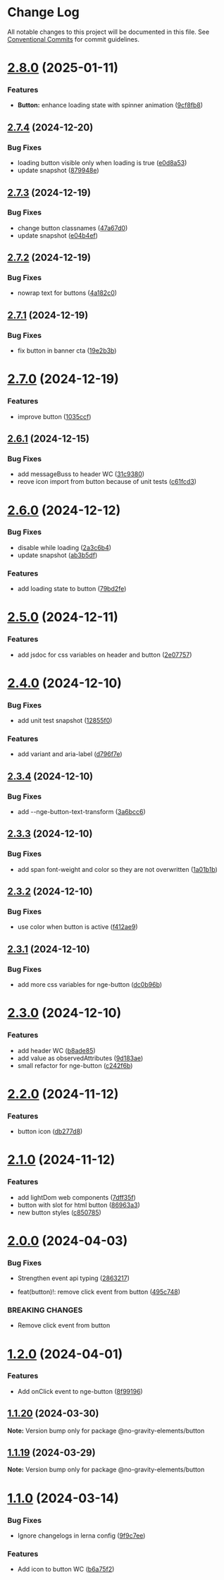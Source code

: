 # Change Log

All notable changes to this project will be documented in this file.
See [Conventional Commits](https://conventionalcommits.org) for commit guidelines.

# [2.8.0](https://github.com/no-gravity-company/no-gravity-elements/compare/@no-gravity-elements/button@2.7.4...@no-gravity-elements/button@2.8.0) (2025-01-11)

### Features

- **Button:** enhance loading state with spinner animation ([9cf8fb8](https://github.com/no-gravity-company/no-gravity-elements/commit/9cf8fb866d39bcd18f76246bdf59306448d71184))

## [2.7.4](https://github.com/no-gravity-company/no-gravity-elements/compare/@no-gravity-elements/button@2.7.3...@no-gravity-elements/button@2.7.4) (2024-12-20)

### Bug Fixes

- loading button visible only when loading is true ([e0d8a53](https://github.com/no-gravity-company/no-gravity-elements/commit/e0d8a533868a21f11bfb66a48a392e1fc2c34a89))
- update snapshot ([879948e](https://github.com/no-gravity-company/no-gravity-elements/commit/879948eeac7dcbb9fafd726b27024eea5b9a357d))

## [2.7.3](https://github.com/no-gravity-company/no-gravity-elements/compare/@no-gravity-elements/button@2.7.2...@no-gravity-elements/button@2.7.3) (2024-12-19)

### Bug Fixes

- change button classnames ([47a67d0](https://github.com/no-gravity-company/no-gravity-elements/commit/47a67d0511af9e5d90bc3bf1a9f58cda6c25b779))
- update snapshot ([e04b4ef](https://github.com/no-gravity-company/no-gravity-elements/commit/e04b4efb26ca135291371b89f4687b19f7632a7f))

## [2.7.2](https://github.com/no-gravity-company/no-gravity-elements/compare/@no-gravity-elements/button@2.7.1...@no-gravity-elements/button@2.7.2) (2024-12-19)

### Bug Fixes

- nowrap text for buttons ([4a182c0](https://github.com/no-gravity-company/no-gravity-elements/commit/4a182c0542ce18d121793803de6368867e31324f))

## [2.7.1](https://github.com/no-gravity-company/no-gravity-elements/compare/@no-gravity-elements/button@2.7.0...@no-gravity-elements/button@2.7.1) (2024-12-19)

### Bug Fixes

- fix button in banner cta ([19e2b3b](https://github.com/no-gravity-company/no-gravity-elements/commit/19e2b3b11a8c69ce6699960227b9809ada4c56ba))

# [2.7.0](https://github.com/no-gravity-company/no-gravity-elements/compare/@no-gravity-elements/button@2.6.1...@no-gravity-elements/button@2.7.0) (2024-12-19)

### Features

- improve button ([1035ccf](https://github.com/no-gravity-company/no-gravity-elements/commit/1035ccf40f345a408ac3b0675ff1ebf1b95bdf8f))

## [2.6.1](https://github.com/no-gravity-company/no-gravity-elements/compare/@no-gravity-elements/button@2.6.0...@no-gravity-elements/button@2.6.1) (2024-12-15)

### Bug Fixes

- add messageBuss to header WC ([31c9380](https://github.com/no-gravity-company/no-gravity-elements/commit/31c938082e19f36a63da2f722870e7a6d937604f))
- reove icon import from button because of unit tests ([c61fcd3](https://github.com/no-gravity-company/no-gravity-elements/commit/c61fcd3b0f944e37230aacdbc7f3350921a04a1f))

# [2.6.0](https://github.com/no-gravity-company/no-gravity-elements/compare/@no-gravity-elements/button@2.5.0...@no-gravity-elements/button@2.6.0) (2024-12-12)

### Bug Fixes

- disable while loading ([2a3c6b4](https://github.com/no-gravity-company/no-gravity-elements/commit/2a3c6b4e861c1909aba9ce9a2caa9108828027bb))
- update snapshot ([ab3b5df](https://github.com/no-gravity-company/no-gravity-elements/commit/ab3b5df645029b1a2929512317c5d54c3a054bfa))

### Features

- add loading state to button ([79bd2fe](https://github.com/no-gravity-company/no-gravity-elements/commit/79bd2fe2189955ef6e8e1238e8ff950cbf835ca6))

# [2.5.0](https://github.com/no-gravity-company/no-gravity-elements/compare/@no-gravity-elements/button@2.4.0...@no-gravity-elements/button@2.5.0) (2024-12-11)

### Features

- add jsdoc for css variables on header and button ([2e07757](https://github.com/no-gravity-company/no-gravity-elements/commit/2e0775732333ff0eeebdb4ad490c19e4d4b29462))

# [2.4.0](https://github.com/no-gravity-company/no-gravity-elements/compare/@no-gravity-elements/button@2.3.4...@no-gravity-elements/button@2.4.0) (2024-12-10)

### Bug Fixes

- add unit test snapshot ([12855f0](https://github.com/no-gravity-company/no-gravity-elements/commit/12855f03367b524ac620f66e4140e5586810267e))

### Features

- add variant and aria-label ([d796f7e](https://github.com/no-gravity-company/no-gravity-elements/commit/d796f7e8fbfb3b7fa61c0aef89b9451ce833cdd1))

## [2.3.4](https://github.com/no-gravity-company/no-gravity-elements/compare/@no-gravity-elements/button@2.3.3...@no-gravity-elements/button@2.3.4) (2024-12-10)

### Bug Fixes

- add --nge-button-text-transform ([3a6bcc6](https://github.com/no-gravity-company/no-gravity-elements/commit/3a6bcc6f992434f0f77837a3d94bb8f93e0ff156))

## [2.3.3](https://github.com/no-gravity-company/no-gravity-elements/compare/@no-gravity-elements/button@2.3.2...@no-gravity-elements/button@2.3.3) (2024-12-10)

### Bug Fixes

- add span font-weight and color so they are not overwritten ([1a01b1b](https://github.com/no-gravity-company/no-gravity-elements/commit/1a01b1b92558b2d811af1ae7637547a3fa772592))

## [2.3.2](https://github.com/no-gravity-company/no-gravity-elements/compare/@no-gravity-elements/button@2.3.1...@no-gravity-elements/button@2.3.2) (2024-12-10)

### Bug Fixes

- use color when button is active ([f412ae9](https://github.com/no-gravity-company/no-gravity-elements/commit/f412ae9c0482129b568f2cda10965bf638dab8af))

## [2.3.1](https://github.com/no-gravity-company/no-gravity-elements/compare/@no-gravity-elements/button@2.3.0...@no-gravity-elements/button@2.3.1) (2024-12-10)

### Bug Fixes

- add more css variables for nge-button ([dc0b96b](https://github.com/no-gravity-company/no-gravity-elements/commit/dc0b96b0301207c1f420c92adde64cccc953521a))

# [2.3.0](https://github.com/no-gravity-company/no-gravity-elements/compare/@no-gravity-elements/button@2.2.0...@no-gravity-elements/button@2.3.0) (2024-12-10)

### Features

- add header WC ([b8ade85](https://github.com/no-gravity-company/no-gravity-elements/commit/b8ade85c6ba761d5c87bb91ae058db8ccfcc2173))
- add value as observedAttributes ([9d183ae](https://github.com/no-gravity-company/no-gravity-elements/commit/9d183aeaba22f4396d98f1167418a17815b86286))
- small refactor for nge-button ([c242f6b](https://github.com/no-gravity-company/no-gravity-elements/commit/c242f6bfa6a329562aa1aa600f2be32d3ef850d5))

# [2.2.0](https://github.com/no-gravity-company/no-gravity-elements/compare/@no-gravity-elements/button@2.1.0...@no-gravity-elements/button@2.2.0) (2024-11-12)

### Features

- button icon ([db277d8](https://github.com/no-gravity-company/no-gravity-elements/commit/db277d8ad222049c3879b3437ac667a78479818e))

# [2.1.0](https://github.com/no-gravity-company/no-gravity-elements/compare/@no-gravity-elements/button@2.0.0...@no-gravity-elements/button@2.1.0) (2024-11-12)

### Features

- add lightDom web components ([7dff35f](https://github.com/no-gravity-company/no-gravity-elements/commit/7dff35f80579ff03893829a5a4f0cab415d6daf8))
- button with slot for html button ([86963a3](https://github.com/no-gravity-company/no-gravity-elements/commit/86963a3c0b1623b50e02fd05007c8c57cca7e975))
- new button styles ([c850785](https://github.com/no-gravity-company/no-gravity-elements/commit/c850785418de3a4f9ca393c75260ed407061314a))

# [2.0.0](https://github.com/no-gravity-company/no-gravity-elements/compare/@no-gravity-elements/button@1.2.0...@no-gravity-elements/button@2.0.0) (2024-04-03)

### Bug Fixes

- Strengthen event api typing ([2863217](https://github.com/no-gravity-company/no-gravity-elements/commit/286321767818f31a4002325d4bc5573e8996b080))

- feat(button)!: remove click event from button ([495c748](https://github.com/no-gravity-company/no-gravity-elements/commit/495c74885f1da2154281d64c7de0b19cc9758148))

### BREAKING CHANGES

- Remove click event from button

# [1.2.0](https://github.com/no-gravity-company/no-gravity-elements/compare/@no-gravity-elements/button@1.1.20...@no-gravity-elements/button@1.2.0) (2024-04-01)

### Features

- Add onClick event to nge-button ([8f99196](https://github.com/no-gravity-company/no-gravity-elements/commit/8f991961d28cd97ccf0c95d10fcdef6d47432142))

## [1.1.20](https://github.com/no-gravity-company/no-gravity-elements/compare/@no-gravity-elements/button@1.1.19...@no-gravity-elements/button@1.1.20) (2024-03-30)

**Note:** Version bump only for package @no-gravity-elements/button

## [1.1.19](https://github.com/no-gravity-company/no-gravity-elements/compare/@no-gravity-elements/button@1.1.0...@no-gravity-elements/button@1.1.19) (2024-03-29)

**Note:** Version bump only for package @no-gravity-elements/button

# [1.1.0](https://github.com/no-gravity-company/no-gravity-elements/compare/@no-gravity-elements/button@1.0.8...@no-gravity-elements/button@1.1.0) (2024-03-14)

### Bug Fixes

- Ignore changelogs in lerna config ([9f9c7ee](https://github.com/no-gravity-company/no-gravity-elements/commit/9f9c7ee07e4e05f8dfe9c934bf884515ee8d0732))

### Features

- Add icon to button WC ([b6a75f2](https://github.com/no-gravity-company/no-gravity-elements/commit/b6a75f2d6d07caf3ec001b14ad9cc38d79b2274a))
